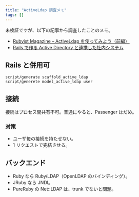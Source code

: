 ```yaml
---
title: "ActiveLdap 調査メモ"
tags: []
---
```


未検証ですが、以下の記事から調査したことのメモ。

- [Rubyist Magazine &#8211; ActiveLdap を使ってみよう（前編）](http://jp.rubyist.net/magazine/?0027-ActiveLdap)
- [Rails で作る Active Directory と連携した社内システム](http://www.clear-code.com/archives/rails-seminar-technical-night)

## Rails と併用可

```
script/generate scaffold_active_ldap
script/generete model_active_ldap user
```

## 接続

接続はプロセス間共有不可。普通にやると、Passenger はだめ。

### 対策

- ユーザ毎の接続を持たせない。
- 1 リクエストで完結させる。

## バックエンド

- Ruby なら Ruby/LDAP（OpenLDAP のバインディング）。
- JRuby なら JNDI。
- PureRuby の Net::LDAP は、trunk でないと問題。
